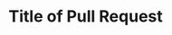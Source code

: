 <!--
**Thank you for your contribution! Before submitting your pull request, please review the following:**

- Do not commit any changes to /docs/javadocs, as this directory is automatically generated. Including these files may unnecessarily increase the pull request size.

-->

# Title of Pull Request


<!--*(Provide a brief description of your pull request here.)*-->
